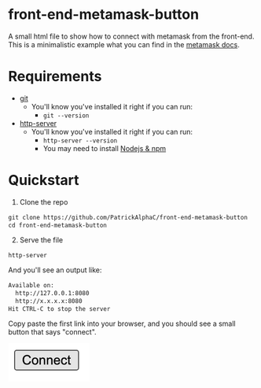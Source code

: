 # front-end-metamask-button

A small html file to show how to connect with metamask from the front-end. This is a minimalistic example what you can find in the [metamask docs](https://docs.metamask.io/guide/create-dapp.html#basic-action-part-1).

# Requirements

- [git](https://git-scm.com/book/en/v2/Getting-Started-Installing-Git)
  - You'll know you've installed it right if you can run:
    - `git --version`
- [http-server](https://www.npmjs.com/package/http-server)
  - You'll know you've installed it right if you can run:
    - `http-server --version`
    - You may need to install [Nodejs & npm](https://nodejs.org/en/download/)

# Quickstart

1. Clone the repo

```
git clone https://github.com/PatrickAlphaC/front-end-metamask-button
cd front-end-metamask-button
```

2. Serve the file

```
http-server
```

And you'll see an output like:

```
Available on:
  http://127.0.0.1:8080
  http://x.x.x.x:8080
Hit CTRL-C to stop the server
```

Copy paste the first link into your browser, and you should see a small button that says "connect".

![Connect](connect.png)
